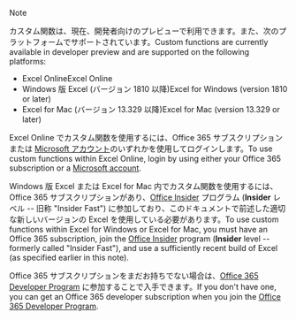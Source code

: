 > [!NOTE]
> <span data-ttu-id="8f581-101">カスタム関数は、現在、開発者向けのプレビューで利用できます。また、次のプラットフォームでサポートされています。</span><span class="sxs-lookup"><span data-stu-id="8f581-101">Custom functions are currently available in developer preview and are supported on the following platforms:</span></span>
> - <span data-ttu-id="8f581-102">Excel Online</span><span class="sxs-lookup"><span data-stu-id="8f581-102">Excel Online</span></span>
> - <span data-ttu-id="8f581-103">Windows 版 Excel (バージョン 1810 以降)</span><span class="sxs-lookup"><span data-stu-id="8f581-103">Excel for Windows (version 1810 or later)</span></span>
> - <span data-ttu-id="8f581-104">Excel for Mac (バージョン 13.329 以降)</span><span class="sxs-lookup"><span data-stu-id="8f581-104">Excel for Mac (version 13.329 or later)</span></span>
> 
> <span data-ttu-id="8f581-105">Excel Online でカスタム関数を使用するには、Office 365 サブスクリプションまたは [Microsoft アカウント](https://account.microsoft.com/account)のいずれかを使用してログインします。</span><span class="sxs-lookup"><span data-stu-id="8f581-105">To use custom functions within Excel Online, login by using either your Office 365 subscription or a [Microsoft account](https://account.microsoft.com/account).</span></span>
> 
> <span data-ttu-id="8f581-106">Windows 版 Excel または Excel for Mac 内でカスタム関数を使用するには、Office 365 サブスクリプションがあり、[Office Insider](https://products.office.com/office-insider) プログラム (**Insider** レベル -- 旧称 "Insider Fast") に参加しており、このドキュメントで前述した適切な新しいバージョンの Excel を使用している必要があります。</span><span class="sxs-lookup"><span data-stu-id="8f581-106">To use custom functions within Excel for Windows or Excel for Mac, you must have an Office 365 subscription, join the [Office Insider](https://products.office.com/office-insider) program (**Insider** level -- formerly called "Insider Fast"), and use a sufficiently recent build of Excel (as specified earlier in this note).</span></span> 
>
> <span data-ttu-id="8f581-107">Office 365 サブスクリプションをまだお持ちでない場合は、[Office 365 Developer Program](https://developer.microsoft.com/ja-JP/office/dev-program) に参加することで入手できます。</span><span class="sxs-lookup"><span data-stu-id="8f581-107">If you don't have one, you can get an Office 365 developer subscription when you join the [Office 365 Developer Program](https://developer.microsoft.com/ja-JP/office/dev-program).</span></span>